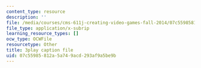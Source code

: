 ```yaml
---
content_type: resource
description: ''
file: /media/courses/cms-611j-creating-video-games-fall-2014/07c55985812a5a749acd293af9a5be9b_jbhbJBtS48w.vtt
file_type: application/x-subrip
learning_resource_types: []
ocw_type: OCWFile
resourcetype: Other
title: 3play caption file
uid: 07c55985-812a-5a74-9acd-293af9a5be9b
---
```

